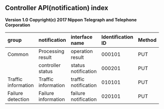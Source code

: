 ## Controller API(notification) index

**Version 1.0**
**Copyright(c) 2017 Nippon Telegraph and Telephone Corporation**

|group|notification|interface name|Identification ID|Method|URI|URI example|
|:----|:----|:----|:----|:----|:----|:----|
|Common|Processing result|operation result|000101|PUT|/v1/operations/{operation_id}|/v1/operations/1234567890123|
||controller status|status notification|000201|PUT|/v1/MSFcontroller/status|/v1/MSFcontroller/status|
|Traffic information|Traffic information|traffic notification|010101|PUT|/v1/MSFcontroller/traffic|/v1/MSFcontroller/traffic|
|Failure detection|Failure information|failure notification|020101|PUT|/v1/MSFcontroller/failure_status|/v1/MSFcontroller/failure_status|
